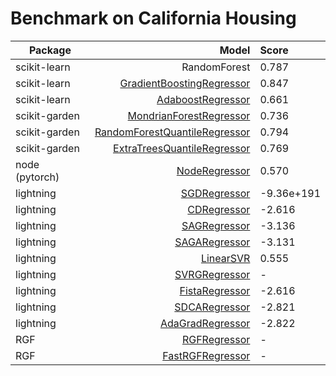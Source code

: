 # Benchmark on California Housing

|      Package     |                                       Model                                     |     Score     |
| ---------------- | -------------------------------------------------------------------------------:|:------------- |
| scikit-learn     |                                                                    RandomForest | 0.787         |
| scikit-learn     |                         [GradientBoostingRegressor](GradientBoostingRegressor/) | 0.847         |
| scikit-learn     |                                         [AdaboostRegressor](AdaboostRegressor/) | 0.661         |
| scikit-garden    |                 [MondrianForestRegressor](scikit-garden-MondrianTreeRegressor/) | 0.736         |
| scikit-garden    |   [RandomForestQuantileRegressor](scikit-garden-RandomForestQuantileRegressor/) | 0.794         |
| scikit-garden    |       [ExtraTreesQuantileRegressor](scikit-garden-ExtraTreesQuantileRegressor/) | 0.769         |
| node (pytorch)   |                                                 [NodeRegressor](NodeRegressor/) | 0.570         |
| lightning        |                                       [SGDRegressor](scikit-contrib-lightning/) | -9.36e+191    |
| lightning        |                                        [CDRegressor](scikit-contrib-lightning/) | -2.616        |
| lightning        |                                       [SAGRegressor](scikit-contrib-lightning/) | -3.136        |
| lightning        |                                      [SAGARegressor](scikit-contrib-lightning/) | -3.131        |
| lightning        |                                          [LinearSVR](scikit-contrib-lightning/) | 0.555         |
| lightning        |                                      [SVRGRegressor](scikit-contrib-lightning/) | -             |
| lightning        |                                     [FistaRegressor](scikit-contrib-lightning/) | -2.616        |
| lightning        |                                      [SDCARegressor](scikit-contrib-lightning/) | -2.821        |
| lightning        |                                   [AdaGradRegressor](scikit-contrib-lightning/) | -2.822        |
| RGF              |                                                            [RGFRegressor](rgf/) | -             |
| RGF              |                                                        [FastRGFRegressor](rgf/) | -             |


